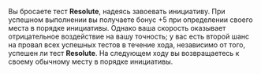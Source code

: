 Вы бросаете тест **Resolute**, надеясь завоевать инициативу. При успешном выполнении вы получаете бонус +5 при определении своего места в порядке инициативы. Однако ваша скорость оказывает отрицательное воздействие на вашу точность; у вас есть второй шанс на провал всех успешных тестов в течение хода, независимо от того, успешен ли тест  **Resolute**. На следующем ходу вы возвращаетесь к своему обычному месту в порядке инициативы. 